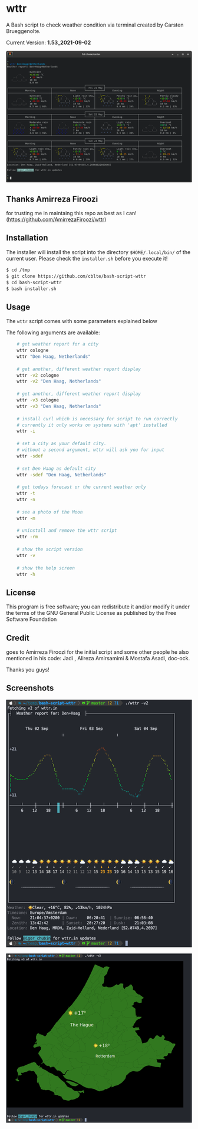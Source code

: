 # wttr

A Bash script to check weather condition via terminal created by Carsten Brueggenolte.

Current Version: **1.53_2021-09-02**

![wttr](terminal-wttr.png)

## Thanks Amirreza Firoozi

for trusting me in maintaing this repo as best as I can! (https://github.com/AmirrezaFiroozi/wttr)

## Installation 

The installer will install the script into the directory `$HOME/.local/bin/` of the current user. Please check the `installer.sh` before you execute it!

```bash
$ cd /tmp
$ git clone https://github.com/cblte/bash-script-wttr
$ cd bash-script-wttr
$ bash installer.sh
```

## Usage 

The `wttr` script comes with some parameters explained below

The following arguments are available:

```bash
    # get weather report for a city
    wttr cologne
    wttr "Den Haag, Netherlands"

    # get another, different weather report display
    wttr -v2 cologne
    wttr -v2 "Den Haag, Netherlands"

    # get another, different weather report display
    wttr -v3 cologne
    wttr -v3 "Den Haag, Netherlands"

    # install curl which is necessary for script to run correctly
    # currently it only works on systems with 'apt' installed 
    wttr -i 
    
    # set a city as your default city.
    # without a second argument, wttr will ask you for input
    wttr -sdef
    
    # set Den Haag as default city
    wttr -sdef "Den Haag, Netherlands"
    
    # get todays forecast or the current weather only
    wttr -t
    wttr -n
    
    # see a photo of the Moon
    wttr -m

    # uninstall and remove the wttr script
    wttr -rm
    
    # show the script version
    wttr -v
    
    # show the help screen
    wttr -h
```

## License

This program is free software; you can redistribute it and/or modify it under the terms of the GNU General Public License as published by the Free Software Foundation

## Credit 

goes to Amirreza Firoozi for the initial script and some other people he also mentioned in his code: Jadi , Alireza Amirsamimi & Mostafa Asadi, doc-ock. 

Thanks you guys!

## Screenshots

![wttr -v2](terminal-wttr-v2.png)

![wttr -v3](terminal-wttr-v3.png)

